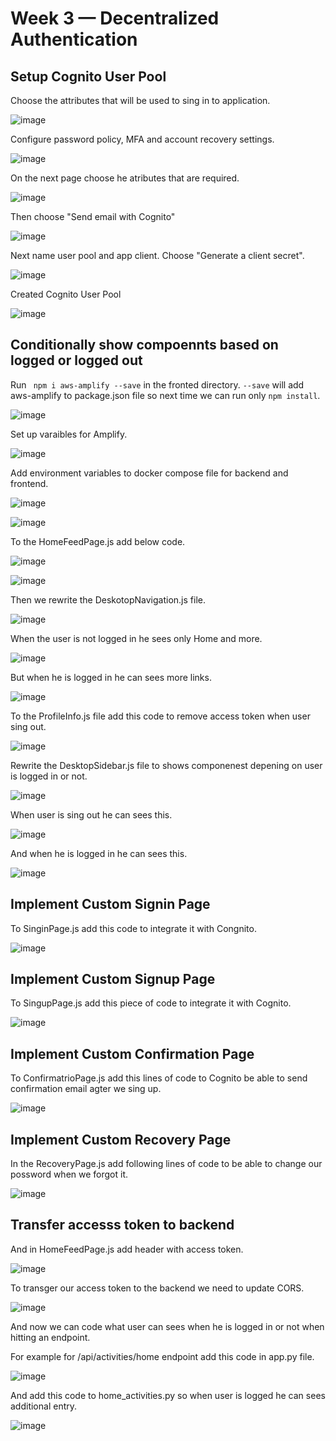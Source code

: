 # Week 3 — Decentralized Authentication

## Setup Cognito User Pool

Choose the attributes that will be used to sing in to application.

![image](https://user-images.githubusercontent.com/96197101/224513746-6cb40383-1681-4252-85c9-3b37a4d57a30.png)

Configure password policy, MFA and account recovery settings.

![image](https://user-images.githubusercontent.com/96197101/224513785-e02ac96e-be7c-4675-8519-9f67552e388b.png)

On the next page choose he atributes that are required.

![image](https://user-images.githubusercontent.com/96197101/224513873-bb53a4cb-9223-4e69-b1f6-759a2b757d1e.png)

Then choose "Send email with Cognito"

![image](https://user-images.githubusercontent.com/96197101/224513892-1ab9a866-75ca-4cfc-84da-279171174a7d.png)

Next name user pool and app client. Choose "Generate a client secret".

![image](https://user-images.githubusercontent.com/96197101/224514068-f05f9f04-30da-4fd0-890c-f462e0232e86.png)

Created Cognito User Pool

![image](https://user-images.githubusercontent.com/96197101/224513653-dfdb8686-b5da-43e4-b6a3-308984377448.png)

## Conditionally show compoennts based on logged or logged out

Run <code> npm i aws-amplify --save</code> in the fronted directory. <code>--save</code> will add aws-amplify to package.json file so next time we can run only <code>npm install</code>.

![image](https://user-images.githubusercontent.com/96197101/224514340-70b5d040-6723-41fc-a837-ebaa82852738.png)

Set up varaibles for Amplify.

![image](https://user-images.githubusercontent.com/96197101/224515770-a3913954-9ffe-48ca-b7d3-f6d77db744ff.png)

Add environment variables to docker compose file for backend and frontend.

![image](https://user-images.githubusercontent.com/96197101/224517323-54a6835f-b19d-49bb-a2ea-44f77c2c71f5.png)

![image](https://user-images.githubusercontent.com/96197101/224517350-83c400d8-1f58-42ea-8b80-fe5420d76858.png)

To the HomeFeedPage.js add below code.

![image](https://user-images.githubusercontent.com/96197101/224517516-7cd88645-3968-4300-8d7b-6cfcce9dabbf.png)

![image](https://user-images.githubusercontent.com/96197101/224517687-6c1de6f0-422a-4686-b504-2eed69656b5e.png)

Then we rewrite the DeskotopNavigation.js file. 

![image](https://user-images.githubusercontent.com/96197101/224517777-64710703-92e8-49d3-becb-f82e97f8ef11.png)

When the user is not logged in he sees only Home and more.

![image](https://user-images.githubusercontent.com/96197101/224517820-c40d75b3-ed6c-45cb-a0b6-bac482741fa2.png)

But when he is logged in he can sees more links.

![image](https://user-images.githubusercontent.com/96197101/224517910-f8b7454e-bf1f-407e-8d8b-7c4ad0c6ee19.png)

To the ProfileInfo.js file add this code to remove access token when user sing out.

![image](https://user-images.githubusercontent.com/96197101/224517958-ef129d28-6347-49a2-b7bc-7bce003bb6d7.png)

Rewrite the DesktopSidebar.js file to shows componenest depening on user is logged in or not.

![image](https://user-images.githubusercontent.com/96197101/224518023-7cb3c46e-151e-4fdf-bb27-ee2b46dbd847.png)

When user is sing out he can sees this.

![image](https://user-images.githubusercontent.com/96197101/224518046-d5f65739-ab1f-4b8a-9250-a0eb2ef501be.png)

And when he is logged in he can sees this.

![image](https://user-images.githubusercontent.com/96197101/224518061-d327b07b-da05-4359-96d5-006ebbdee7c6.png)


## Implement Custom Signin Page

To SinginPage.js add this code to integrate it with Congnito. 

![image](https://user-images.githubusercontent.com/96197101/224518248-2b5c61c2-1b30-489b-88b2-d1672683129c.png)

## Implement Custom Signup Page

To SingupPage.js add this piece of code to integrate it with Cognito.

![image](https://user-images.githubusercontent.com/96197101/224518359-6911087c-7e48-46bb-9725-bf36a98595fb.png)


## Implement Custom Confirmation Page

To ConfirmatrioPage.js add this lines of code to Cognito be able to send confirmation email agter we sing up.

![image](https://user-images.githubusercontent.com/96197101/224518428-188eb1ef-4be8-4726-ac85-116b1c27eced.png)

## Implement Custom Recovery Page

In the RecoveryPage.js add following lines of code to be able to change our possword when we forgot it.

![image](https://user-images.githubusercontent.com/96197101/224518530-e8f4bde9-6bcc-4d17-8a20-f552a11a7cd5.png)


## Transfer accesss token to backend

And in HomeFeedPage.js add header with access token.

![image](https://user-images.githubusercontent.com/96197101/224518613-460719a5-c7a6-429c-962c-9eaba79613c4.png)

To transger our access token to the backend we need to update CORS.

![image](https://user-images.githubusercontent.com/96197101/224518761-50b0b27c-0980-4e0d-becd-018e53d31c1b.png)

And now we can code what user can sees when he is logged in or not when hitting an endpoint.

For example for /api/activities/home endpoint add this code in app.py file.

![image](https://user-images.githubusercontent.com/96197101/224518805-e943bfbc-74e5-4127-b74b-bfae1bc7a22e.png)

And add this code to home_activities.py so when user is logged he can sees additional entry.

![image](https://user-images.githubusercontent.com/96197101/224518842-2abea171-7277-4399-ad09-c1a3cf185778.png)

